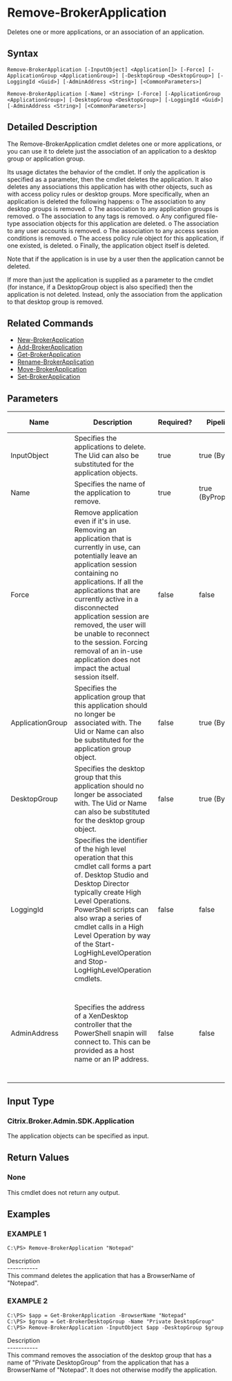 ﻿# Remove-BrokerApplication

   Deletes one or more applications, or an association of an application.

## Syntax
```
Remove-BrokerApplication [-InputObject] <Application[]> [-Force] [-ApplicationGroup <ApplicationGroup>] [-DesktopGroup <DesktopGroup>] [-LoggingId <Guid>] [-AdminAddress <String>] [<CommonParameters>]

Remove-BrokerApplication [-Name] <String> [-Force] [-ApplicationGroup <ApplicationGroup>] [-DesktopGroup <DesktopGroup>] [-LoggingId <Guid>] [-AdminAddress <String>] [<CommonParameters>]
```

## Detailed Description
   The Remove-BrokerApplication cmdlet deletes one or more applications, or you can use it to delete just the association of an application to a desktop group or application group.

Its usage dictates the behavior of the cmdlet. If only the application is specified as a parameter, then the cmdlet deletes the application. It also deletes any associations this application has with other objects, such as with access policy rules or desktop groups. More specifically, when an application is deleted the following happens:
o The association to any desktop groups is removed.
o The association to any application groups is removed.
o The association to any tags is removed.
o Any configured file-type association objects for this application are deleted.
o The association to any user accounts is removed.
o The association to any access session conditions is removed.
o The access policy rule object for this application, if one existed, is deleted.
o Finally, the application object itself is deleted.

Note that if the application is in use by a user then the application cannot be deleted.

If more than just the application is supplied as a parameter to the cmdlet (for instance, if a DesktopGroup object is also specified) then the application is not deleted. Instead, only the association from the application to that desktop group is removed.

## Related Commands
  * [New-BrokerApplication](New-BrokerApplication.html)
  * [Add-BrokerApplication](Add-BrokerApplication.html)
  * [Get-BrokerApplication](Get-BrokerApplication.html)
  * [Rename-BrokerApplication](Rename-BrokerApplication.html)
  * [Move-BrokerApplication](Move-BrokerApplication.html)
  * [Set-BrokerApplication](Set-BrokerApplication.html)
## Parameters

| Name   | Description | Required? | Pipeline Input | Default Value |
| --- | --- | --- | --- | --- |
| InputObject | Specifies the applications to delete. The Uid can also be substituted for the application objects. | true | true (ByValue) |  |
| Name | Specifies the name of the application to remove. | true | true (ByPropertyName) |  |
| Force | Remove application even if it's in use. Removing an application that is currently in use, can potentially leave an application session containing no applications. If all the applications that are currently active in a disconnected application session are removed, the user will be unable to reconnect to the session. Forcing removal of an in-use application does not impact the actual session itself. | false | false | false |
| ApplicationGroup | Specifies the application group that this application should no longer be associated with. The Uid or Name can also be substituted for the application group object. | false | true (ByValue) |  |
| DesktopGroup | Specifies the desktop group that this application should no longer be associated with. The Uid or Name can also be substituted for the desktop group object. | false | true (ByValue) |  |
| LoggingId | Specifies the identifier of the high level operation that this cmdlet call forms a part of. Desktop Studio and Desktop Director typically create High Level Operations. PowerShell scripts can also wrap a series of cmdlet calls in a High Level Operation by way of the Start-LogHighLevelOperation and Stop-LogHighLevelOperation cmdlets. | false | false |  |
| AdminAddress | Specifies the address of a XenDesktop controller that the PowerShell snapin will connect to. This can be provided as a host name or an IP address. | false | false | Localhost. Once a value is provided by any cmdlet, this value will become the default. |

## Input Type
### Citrix.Broker.Admin.SDK.Application
   The application objects can be specified as input.
## Return Values
### None
   This cmdlet does not return any output.
## Examples

### EXAMPLE 1
```
C:\PS> Remove-BrokerApplication "Notepad"
```
   Description<br>-----------<br>This command deletes the application that has a BrowserName of "Notepad".
### EXAMPLE 2
```
C:\PS> $app = Get-BrokerApplication -BrowserName "Notepad"
C:\PS> $group = Get-BrokerDesktopGroup -Name "Private DesktopGroup"
C:\PS> Remove-BrokerApplication -InputObject $app -DesktopGroup $group
```
   Description<br>-----------<br>This command removes the association of the desktop group that has a name of "Private DesktopGroup" from the application that has a BrowserName of "Notepad". It does not otherwise modify the application.
